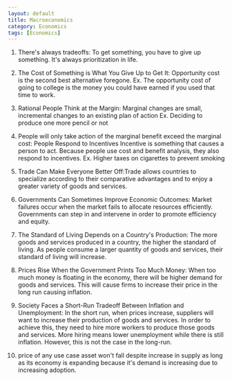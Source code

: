```yaml
---
layout: default
title: Macroeconomics
category: Economics
tags: [Economics]
---
```

1. There's always tradeoffs: To get something, you have to give up something. It's always prioritization in life.

2. The Cost of Something is What You Give Up to Get It: Opportunity cost is the second best alternative foregone. Ex. The opportunity cost of going to college is the money you could have earned if you used that time to work.

3. Rational People Think at the Margin: Marginal changes are small, incremental changes to an existing plan of action Ex. Deciding to produce one more pencil or not

4. People will only take action of the marginal benefit exceed the marginal cost: People Respond to Incentives Incentive is something that causes a person to act. Because people use cost and benefit analysis, they also respond to incentives. Ex. Higher taxes on cigarettes to prevent smoking

5. Trade Can Make Everyone Better Off:Trade allows countries to specialize according to their comparative advantages and to enjoy a greater variety of goods and services.

6. Governments Can Sometimes Improve Economic Outcomes: Market failures occur when the market fails to allocate resources efficiently. Governments can step in and intervene in order to promote efficiency and equity.

7. The Standard of Living Depends on a Country's Production: The more goods and services produced in a country, the higher the standard of living. As people consume a larger quantity of goods and services, their standard of living will increase.

8. Prices Rise When the Government Prints Too Much Money: When too much money is floating in the economy, there will be higher demand for goods and services. This will cause firms to increase their price in the long run causing inflation.

9. Society Faces a Short-Run Tradeoff Between Inflation and Unemployment: In the short run, when prices increase, suppliers will want to increase their production of goods and services. In order to achieve this, they need to hire more workers to produce those goods and services. More hiring means lower unemployment while there is still inflation. However, this is not the case in the long-run.

10. price of any use case asset won't fall despite increase in supply as long as its economy is expanding because it's demand is increasing due to increasing adoption.
